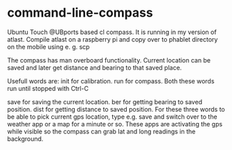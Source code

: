 # command-line-compass
Ubuntu Touch @UBports based cl compass. It is running in my version of atlast. Compile atlast on a raspberry pi and copy over to phablet directory on the mobile using e. g. scp

The compass has man overboard functionality. Current location can be saved and later get distance and bearing to that saved place.

Usefull words are:
  init for calibration.
  run for compass.
  Both these words run until stopped with Ctrl-C
  
  save for saving the current location.
  ber for getting bearing to saved position.
  dist for getting distance to saved position.
  For these three words to be able to pick current gps location, type e.g. save and switch over to the weather app or a map for a minute or so. These apps are activating the gps while visible so the compass can grab lat and long readings in the background.
